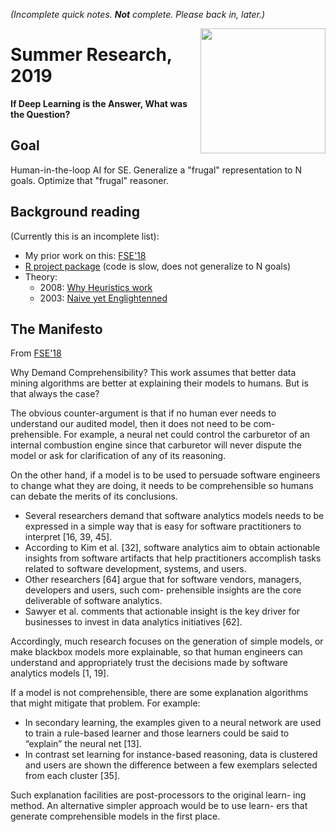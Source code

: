 _(Incomplete quick notes. **Not** complete. Please back in, later.)_

<img align=right width=200 src="https://acmesabertooth.com/images/under.png">

# Summer Research, 2019


**If Deep Learning is the Answer, What was the Question?**

## Goal

Human-in-the-loop AI for SE. Generalize a "frugal" representation to N goals. Optimize that "frugal" reasoner.

## Background reading 

(Currently this is an incomplete list):

- My prior work on this: [FSE'18](https://arxiv.org/pdf/1803.05067.pdf)
- [R project package](https://cran.r-project.org/web/packages/FFTrees/vignettes/guide.html) (code is slow, does not 
  generalize to N goals)
- Theory: 
    - 2008: [Why Heuristics work](https://pure.mpg.de/rest/items/item_2100099/component/file_2100098/content)
    - 2003: [Naive yet Englightenned](http://citeseerx.ist.psu.edu/viewdoc/download?doi=10.1.1.412.6594&rep=rep1&type=pdf)


## The  Manifesto

From  [FSE'18](https://arxiv.org/pdf/1803.05067.pdf)

Why Demand Comprehensibility? This work assumes that better data mining
algorithms are better at explaining their models to humans. But is that
always the case?

The obvious counter-argument is that if no human ever needs to understand
our audited model, then it does not need to be com- prehensible. For
example, a neural net could control the carburetor of an internal
combustion engine since that carburetor will never dispute the model or
ask for clarification of any of its reasoning.

On the other hand, if a model is to be used to persuade software engineers
to change what they are doing, it needs to be comprehensible so humans
can debate the merits of its conclusions.

- Several researchers demand that
software analytics models needs to be expressed in a simple way that is
easy for software practitioners to interpret [16, 39, 45]. 
- According
to Kim et al. [32], software analytics aim to obtain actionable
insights from software artifacts that help practitioners accomplish
tasks related to software development, systems, and users.
-  Other
researchers [64] argue that for software vendors, managers, developers
and users, such com- prehensible insights are the core deliverable of
software analytics. 
- Sawyer et al. comments that actionable insight is
the key driver for businesses to invest in data analytics initiatives
[62]. 

Accordingly, much research focuses on the generation of simple
models, or make blackbox models more explainable, so that human engineers
can understand and appropriately trust the decisions made by software
analytics models [1, 19].

If a model is not comprehensible, there are some explanation algorithms
that might mitigate that problem. For example:

- In secondary learning, the examples given to a neural network are used to train a rule-based learner and those learners could be said to “explain” the neural net [13].
- In contrast set learning for instance-based reasoning, data is clustered and users are shown the difference between a few exemplars selected from each cluster [35].

Such explanation facilities are post-processors to the original learn- ing method. An alternative simpler approach would be to use learn- ers that generate comprehensible models in the first place.
